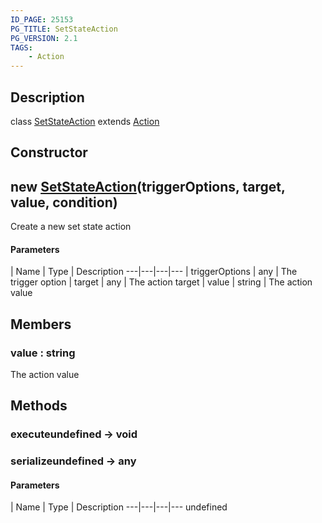 ```yaml
---
ID_PAGE: 25153
PG_TITLE: SetStateAction
PG_VERSION: 2.1
TAGS:
    - Action
---
```

## Description

class [SetStateAction](/classes/2.4/SetStateAction) extends [Action](/classes/2.4/Action)



## Constructor

## new [SetStateAction](/classes/2.4/SetStateAction)(triggerOptions, target, value, condition)

Create a new set state action

#### Parameters
 | Name | Type | Description
---|---|---|---
 | triggerOptions | any |    The trigger option
 | target | any |    The action target
 | value | string |    The action value
## Members

### value : string

The action value

## Methods

### executeundefined &rarr; void


### serializeundefined &rarr; any



#### Parameters
 | Name | Type | Description
---|---|---|---
undefined
